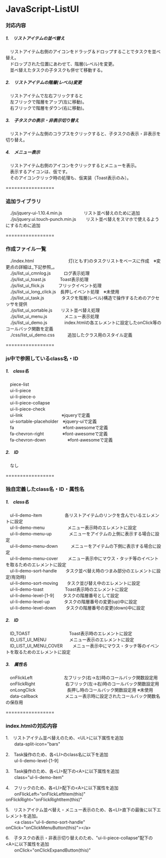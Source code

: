 JavaScript-ListUI
=================

### 対応内容
##### 1.　リストアイテムの並べ替え
　リストアイテム右側のアイコンをドラッグ＆ドロップすることでタスクを並べ替え。  
　ドロップされた位置にあわせて、階層(レベル)を変更。  
　並べ替えたタスクの子タスクも併せて移動する。
  
##### 2.　リストアイテムの階層(レベル)変更
　リストアイテムで左右フリックすると  
　左フリックで階層をアップ(左に移動)。  
　右フリックで階層をダウン(右に移動)。  
  
##### 3.　子タスクの表示・非表示切り替え
　リストアイテム左側のコラプスをクリックすると、子タスクの表示・非表示を切り替え。  
  
##### 4.　メニュー表示
　リストアイテム右側のアイコンをクリックするとメニューを表示。  
　表示するアイコンは、仮です。  
　そのアイコンクリック時の処理も、仮実装（Toast表示のみ）。  
  
=================
  
### 追加ライブラリ
　./js/jquery-ui-1.10.4.min.js　　　　　リスト並べ替えのために追加  
　./js/jquery.ui.touch-punch.min.js　　 リスト並べ替えをスマホで使えるようにするために追加  
  
=================
  
### 作成ファイル一覧
　./index.html　　　　　　　　灯(ともす)のタスクリストをベースに作成　※変更点の詳細は_下記参照_。  
　./js/list_ui_cmnlog.js　　　ログ表示処理  
　./js/list_ui_toast.js　　　 Toast表示処理  
　./js/list_ui_flick.js　　　 フリックイベント処理  
　./js/list_ui_long_click.js　長押しイベント処理　※未使用  
　./js/list_ui_task.js　　　　タスクを階層(レベル)構造で操作するためのアクセッサを提供  
　./js/list_ui_sortable.js　　リスト並べ替え処理  
　./js/list_ui_menu.js　　　　メニュー表示処理  
　./js/list_ui_demo.js　　　　index.htmlの各エレメントに設定したonClick等のコールバック関数を定義  
　./css/list_ui_demo.css　　　追加したクラス用のスタイル定義  
  
=================
  
### js中で参照しているclass名・ID
##### 1.　class名
　piece-list  
　ui-li-piece  
　ui-li-piece-o  
　ui-li-piece-collapse  
　ui-li-piece-check  
　ui-link　　　　　　　　　※jqueryで定義  
　ui-sortable-placeholder　※jquery-uiで定義  
　fa　　　　　　　　　　　 ※font-awesomeで定義  
　fa-chevron-right　　　　 ※font-awesomeで定義  
　fa-chevron-down　　　　　※font-awesomeで定義  
  
##### 2.　ID
　なし  
  
=================
  
### 独自定義したclass名・ID・属性名
##### 1.　class名
　ul-li-demo-item　　　　　 各リストアイテムのリンクを含んでいる<A>エレメントに設定  
　ul-li-demo-menu　　　　　 メニュー表示時のエレメントに設定  
　ul-li-demo-menu-up　　　　メニューをアイテムの上側に表示する場合に設定  
　ul-li-demo-menu-down　　　メニューをアイテムの下側に表示する場合に設定  
　ul-li-demo-menu-cover　　 メニュー表示中にマウス・タッチ等のイベントを取るためのエレメントに設定  
　ul-li-demo-sort-handle　　タスク並べ替え時のつまみ部分のエレメントに設定(有効時)  
　ul-li-demo-sort-moving　　タスク並び替え中のエレメントに設定  
　ul-li-demo-toast　　　　　Toast表示時のエレメントに設定  
　ul-li-demo-level-[1-9]　　タスクの階層番号として設定  
　ul-li-demo-level-up　　　 タスクの階層番号の変更(up)中に設定  
　ul-li-demo-level-down　　 タスクの階層番号の変更(down)中に設定  
  
##### 2.　ID
　ID_TOAST　　　　　　　　　Toast表示時のエレメントに設定  
　ID_LIST_UI_MENU　　　　　 メニュー表示のエレメントに設定  
　ID_LIST_UI_MENU_COVER　　 メニュー表示中にマウス・タッチ等のイベントを取るためのエレメントに設定  
  
##### 3.　属性名
　onFlickLeft　　　　　　　 左フリック(右→左)時のコールバック関数設定用  
　onFlickRight　　　　　　　右フリック(左→右)時のコールバック関数設定用  
　onLongClick　　　　　　　 長押し時のコールバック関数設定用 ※未使用  
　data-callback　　　　　　 メニュー表示時に設定されたコールバック関数名の保存用  
  
=================
  
### index.htmlの対応内容
1.　リストアイテム並べ替えのため、&lt;UL&gt;に以下属性を追加  
　　data-split-icon="bars"  
  
2.　Task操作のため、各&lt;LI&gt;のclass名に以下を追加  
　　ul-li-demo-level-[1-9]  
  
3.　Task操作のため、各&lt;LI&gt;配下の&lt;A&gt;に以下属性を追加  
　　class="ul-li-demo-item"  
  
4.　フリックのため、各&lt;LI&gt;配下の&lt;A&gt;に以下属性を追加  
　　onFlickLeft="onFlickLeftItem(this)" onFlickRight="onFlickRightItem(this)"  
  
5.　リストアイテム並べ替え・メニュー表示のため、各&lt;LI&gt;直下の最後に以下エレメントを追加。  
　　&lt;a class="ul-li-demo-sort-handle" onClick="onClickMenuButton(this)"&gt;&lt;/a&gt;  
  
6.　子タスクの表示・非表示切り替えのため、"ui-li-piece-collapse"配下の&lt;A&gt;に以下属性を追加  
　　onClick="onClickExpandButton(this)"  
  
